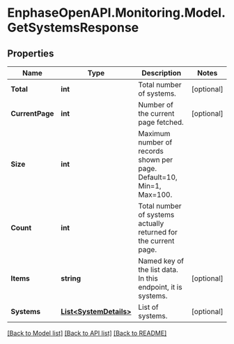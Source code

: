 # EnphaseOpenAPI.Monitoring.Model.GetSystemsResponse

## Properties

Name | Type | Description | Notes
------------ | ------------- | ------------- | -------------
**Total** | **int** | Total number of systems. | [optional] 
**CurrentPage** | **int** | Number of the current page fetched. | [optional] 
**Size** | **int** | Maximum number of records shown per page. Default&#x3D;10, Min&#x3D;1, Max&#x3D;100. | 
**Count** | **int** | Total number of systems actually returned for the current page. | 
**Items** | **string** | Named key of the list data. In this endpoint, it is systems. | [optional] 
**Systems** | [**List&lt;SystemDetails&gt;**](SystemDetails.md) | List of systems. | [optional] 

[[Back to Model list]](../README.md#documentation-for-models) [[Back to API list]](../README.md#documentation-for-api-endpoints) [[Back to README]](../README.md)

